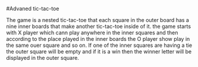 #Advaned tic-tac-toe

The game is a nested tic-tac-toe that each square in the outer board has a nine inner boards that make another tic-tac-toe inside of it.
the game starts with X player which cann play anywhere in the inner squares and then according to the place played in the inner boards the O player show play in the same ouer square and so on.
If one of the inner squares are having a tie the outer square will be empty and if it is a win then the winner letter will be displayed in the outer square. 
